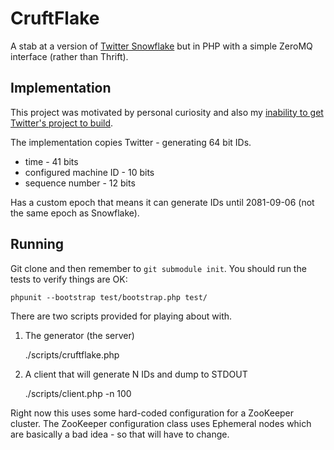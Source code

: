 # CruftFlake

A stab at a version of [Twitter Snowflake](https://github.com/twitter/snowflake)
but in PHP with a simple ZeroMQ interface (rather than Thrift).

## Implementation

This project was motivated by personal curiosity and also my [inability to
get Twitter's project to build](https://github.com/twitter/snowflake/issues/8).

The implementation copies Twitter - generating 64 bit IDs.

  - time - 41 bits
  - configured machine ID - 10 bits
  - sequence number - 12 bits

Has a custom epoch that means it can generate IDs until 2081-09-06 (not the 
same epoch as Snowflake).

## Running

Git clone and then remember to `git submodule init`. You should run the tests
to verify things are OK:

    phpunit --bootstrap test/bootstrap.php test/

There are two scripts provided for playing about with.

1. The generator (the server)

    ./scripts/cruftflake.php

2. A client that will generate N IDs and dump to STDOUT

    ./scripts/client.php -n 100

Right now this uses some hard-coded configuration for a ZooKeeper cluster.
The ZooKeeper configuration class uses Ephemeral nodes which are basically a
bad idea - so that will have to change.
